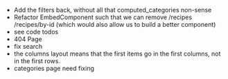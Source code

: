 -   Add the filters back, without all that computed_categories non-sense
-   Refactor EmbedComponent such that we can remove /recipes /recipes/by-id (which would also allow us to build a better component)
-   see code todos
-   404 Page
-   fix search
-   the columns layout means that the first items go in the first columns, not in the first rows.
-   categories page need fixing

